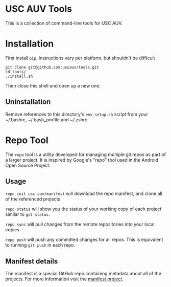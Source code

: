 USC AUV Tools
=============

This is a collection of command-line tools for USC AUV.

Installation
============

First install `pip`. Instructions vary per platform, but shouldn't be difficult
```
git clone git@github.com:uscauv/tools.git
cd tools/
./install.sh
```
Then close this shell and open up a new one.

Uninstallation
--------------
Remove references to this directory's `env_setup.sh` script from your ~/.bashrc, ~/.bash_profile and ~/.zshrc

Repo Tool
=========
The `repo` tool is a utility developed for managing multiple git repos as part of a larger project. It is inspired by Google's "repo" tool used in the Android Open Source Project.

Usage
-----

`repo init usc-auv/manifest` will download the repo manifest, and clone all of the referenced projects.

`repo status` will show you the status of your working copy of each project similar to `git status`.

`repo sync` will pull changes from the remote repositories into your local copies.

`repo push` will push any committed changes for all repos. This is equivalent to running `git push` in each repo.

Manifest details
----------------
The manifest is a special GitHub repo containing metadata about all of the projects. For more information visit the [manifest project](https://github.com/usc-auv/manifest).

